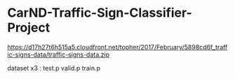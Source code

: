 # CarND-Traffic-Sign-Classifier-Project


https://d17h27t6h515a5.cloudfront.net/topher/2017/February/5898cd6f_traffic-signs-data/traffic-signs-data.zip

dataset x3 : test.p valid.p train.p
